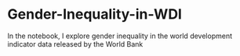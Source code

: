 # Gender-Inequality-in-WDI
In the notebook, I explore gender inequality in the world development indicator data released by the World Bank 
